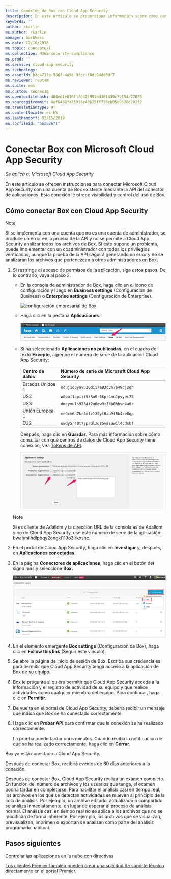 ```yaml
---
title: Conexión de Box con Cloud App Security
description: En este artículo se proporciona información sobre cómo conectar la aplicación de Box con Cloud App Security mediante el conector de API para la visibilidad y el control del uso.
keywords: ''
author: rkarlin
ms.author: rkarlin
manager: barbkess
ms.date: 12/10/2018
ms.topic: conceptual
ms.collection: M365-security-compliance
ms.prod: ''
ms.service: cloud-app-security
ms.technology: ''
ms.assetid: b3e4713e-986f-4a5e-9fcc-f8de94dd0df7
ms.reviewer: reutam
ms.suite: ems
ms.custom: seodec18
ms.openlocfilehash: d04ed1e016f1f642f952ad361439c79154a77025
ms.sourcegitcommit: 8ef0438fa35916c48625ff750cb85e9628d202f2
ms.translationtype: HT
ms.contentlocale: es-ES
ms.lasthandoff: 02/15/2019
ms.locfileid: "56282671"
---
```

# <a name="connect-box-to-microsoft-cloud-app-security"></a>Conectar Box con Microsoft Cloud App Security

*Se aplica a: Microsoft Cloud App Security*

En este artículo se ofrecen instrucciones para conectar Microsoft Cloud App Security con una cuenta de Box existente mediante la API del conector de aplicaciones. Esta conexión le ofrece visibilidad y control del uso de Box.
  
## <a name="how-to-connect-box-to-cloud-app-security"></a>Cómo conectar Box con Cloud App Security  
  
> [!NOTE]  
>  Si se implementa con una cuenta que no es una cuenta de administrador, se produce un error en la prueba de la API y no se permite a Cloud App Security analizar todos los archivos de Box. Si esto supone un problema, puede implementar con un coadministrador con todos los privilegios verificados, aunque la prueba de la API seguirá generando un error y no se analizarán los archivos que pertenezcan a otros administradores en Box.  
  
1.  Si restringe el acceso de permisos de la aplicación, siga estos pasos. De lo contrario, vaya al paso 2.  
  
    -   En la consola de administrador de Box, haga clic en el icono de configuración y luego en **Business settings** (Configuración de Business) o **Enterprise settings** (Configuración de Enterprise).  
  
         ![configuración empresarial de Box](./media/box-business-settings.png "configuración empresarial de Box")  
  
    -   Haga clic en la pestaña **Aplicaciones**.  
  
         ![aplicaciones de Box](./media/box-apps.png "aplicaciones de Box")  
  
    -   Si ha seleccionado **Aplicaciones no publicadas**, en el cuadro de texto **Excepto**, agregue el número de serie de la aplicación Cloud App Security:
     
         |Centro de datos|Número de serie de Microsoft Cloud App Security|
         |----|----|    
         |Estados Unidos 1| `nduj1o3yavu30dii7e03c3n7p49cj2qh`|
         |US2|`w0ouf1apiii9z8o0r6kpr4nu1pvyec75`|
         |US3|`dmcyvu1s9284i2u6gw9r2kb0hhve4a0r`|
         |Unión Europea 1|`me9cm6n7kr4mfz135yt0ab9f5k4ze8qp`|
         |EU2|`uwdy5r40t7jprdlzo85v8suw1l4cdsbf`|

        Después, haga clic en **Guardar**. Para más información sobre cómo consultar con qué centros de datos de Cloud App Security tiene conexión, vea [Tokens de API](api-tokens.md). 
  
         ![configuración del cuadro Excepto de Box](./media/box-settings-except-for.png "configuración del cuadro Excepto de Box")  
  
    > [!NOTE]  
    >  Si es cliente de Adallom y la dirección URL de la consola es de Adallom y no de Cloud App Security, use este número de serie de la aplicación: bwahmilhdlpbqy2ongkl119o3lrkoshc.  
  
2.  En el portal de Cloud App Security, haga clic en **Investigar** y, después, en **Aplicaciones conectadas**.  
  
3.  En la página **Conectores de aplicaciones**, haga clic en el botón del signo más y seleccione **Box**.  
  
     ![conectar Box](./media/connect-box.png "conectar Box")  
  
4.  En el elemento emergente **Box settings** (Configuración de Box), haga clic en **Follow this link** (Seguir este vínculo).  
  
5.  Se abre la página de inicio de sesión de Box. Escriba sus credenciales para permitir que Cloud App Security tenga acceso a la aplicación de Box de su equipo.  
  
6.  Box le pregunta si quiere permitir que Cloud App Security acceda a la información y el registro de actividad de su equipo y que realice actividades como cualquier miembro del equipo. Para continuar, haga clic en **Permitir**.  
  
7.  De vuelta en el portal de Cloud App Security, debería recibir un mensaje que indica que Box se ha conectado correctamente.  
  
8.  Haga clic en **Probar API** para confirmar que la conexión se ha realizado correctamente.  
  
     La prueba puede tardar unos minutos. Cuando reciba la notificación de que se ha realizado correctamente, haga clic en **Cerrar**.  
  
Box ya está conectado a Cloud App Security.  
 
Después de conectar Box, recibirá eventos de 60 días anteriores a la conexión.
  
Después de conectar Box, Cloud App Security realiza un examen completo. En función del número de archivos y los usuarios que tenga, el examen podría tardar en completarse. Para habilitar el análisis casi en tiempo real, los archivos en los que se detectan actividades se mueven al principio de la cola de análisis. Por ejemplo, un archivo editado, actualizado o compartido se analiza inmediatamente, en lugar de esperar al proceso de análisis normal. El análisis casi en tiempo real no se aplica a los archivos que no se modifican de forma inherente. Por ejemplo, los archivos que se visualizan, previsualizan, imprimen o exportan se analizan como parte del análisis programado habitual.
  
## <a name="next-steps"></a>Pasos siguientes 
[Controlar las aplicaciones en la nube con directivas](control-cloud-apps-with-policies.md)   

[Los clientes Premier también pueden crear una solicitud de soporte técnico directamente en el portal Premier.](https://premier.microsoft.com/)  
  
  
